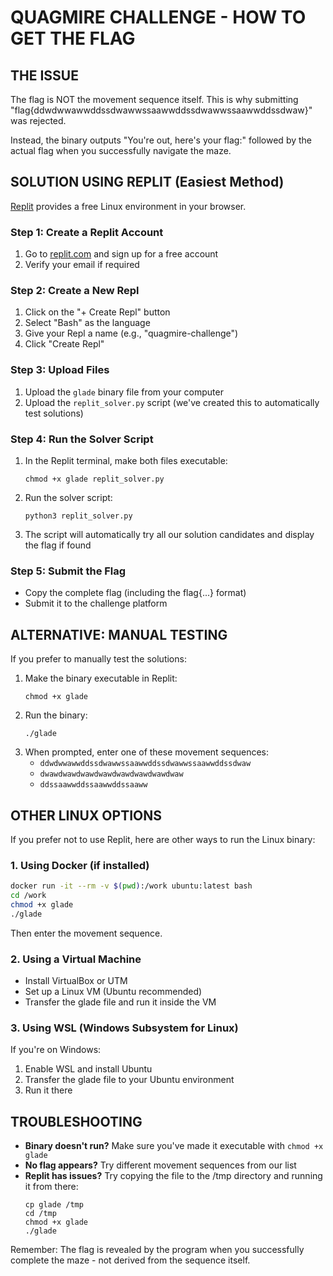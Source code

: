 # QUAGMIRE CHALLENGE - HOW TO GET THE FLAG

## THE ISSUE
The flag is NOT the movement sequence itself. This is why submitting "flag{ddwdwwawwddssdwawwssaawwddssdwawwssaawwddssdwaw}" was rejected.

Instead, the binary outputs "You're out, here's your flag:" followed by the actual flag when you successfully navigate the maze.

## SOLUTION USING REPLIT (Easiest Method)

[Replit](https://replit.com/) provides a free Linux environment in your browser.

### Step 1: Create a Replit Account
1. Go to [replit.com](https://replit.com/) and sign up for a free account
2. Verify your email if required

### Step 2: Create a New Repl
1. Click on the "+ Create Repl" button
2. Select "Bash" as the language
3. Give your Repl a name (e.g., "quagmire-challenge")
4. Click "Create Repl"

### Step 3: Upload Files
1. Upload the `glade` binary file from your computer
2. Upload the `replit_solver.py` script (we've created this to automatically test solutions)

### Step 4: Run the Solver Script
1. In the Replit terminal, make both files executable:
   ```
   chmod +x glade replit_solver.py
   ```
2. Run the solver script:
   ```
   python3 replit_solver.py
   ```
3. The script will automatically try all our solution candidates and display the flag if found

### Step 5: Submit the Flag
- Copy the complete flag (including the flag{...} format)
- Submit it to the challenge platform

## ALTERNATIVE: MANUAL TESTING

If you prefer to manually test the solutions:

1. Make the binary executable in Replit:
   ```
   chmod +x glade
   ```
2. Run the binary:
   ```
   ./glade
   ```
3. When prompted, enter one of these movement sequences:
   - `ddwdwwawwddssdwawwssaawwddssdwawwssaawwddssdwaw`
   - `dwawdwawdwawdwawdwawdwawdwawdwaw`
   - `ddssaawwddssaawwddssaaww`

## OTHER LINUX OPTIONS

If you prefer not to use Replit, here are other ways to run the Linux binary:

### 1. Using Docker (if installed)
```bash
docker run -it --rm -v $(pwd):/work ubuntu:latest bash
cd /work
chmod +x glade
./glade
```
Then enter the movement sequence.

### 2. Using a Virtual Machine
- Install VirtualBox or UTM
- Set up a Linux VM (Ubuntu recommended)
- Transfer the glade file and run it inside the VM

### 3. Using WSL (Windows Subsystem for Linux)
If you're on Windows:
1. Enable WSL and install Ubuntu
2. Transfer the glade file to your Ubuntu environment
3. Run it there

## TROUBLESHOOTING

- **Binary doesn't run?** Make sure you've made it executable with `chmod +x glade`
- **No flag appears?** Try different movement sequences from our list
- **Replit has issues?** Try copying the file to the /tmp directory and running it from there:
  ```
  cp glade /tmp
  cd /tmp
  chmod +x glade
  ./glade
  ```

Remember: The flag is revealed by the program when you successfully complete the maze - not derived from the sequence itself. 